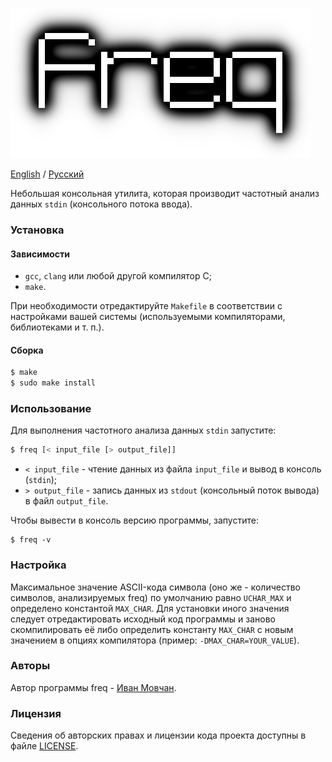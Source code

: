![freq](logo.png)

[English](README.md) / [Русский](README-RU.md)

Небольшая консольная утилита, которая производит частотный анализ данных `stdin` (консольного потока ввода).

### Установка

#### Зависимости

* `gcc`, `clang` или любой другой компилятор C;
* `make`.

При необходимости отредактируйте `Makefile` в соответствии с настройками вашей системы (используемыми компиляторами, библиотеками и т. п.).

#### Сборка

```bash
$ make
$ sudo make install
```

### Использование

Для выполнения частотного анализа данных `stdin` запустите:

```bash
$ freq [< input_file [> output_file]]
```

* `< input_file` - чтение данных из файла `input_file` и вывод в консоль (`stdin`);
* `> output_file` - запись данных из `stdout` (консольный поток вывода) в файл `output_file`.

Чтобы вывести в консоль версию программы, запустите:

```
$ freq -v
```

### Настройка

Максимальное значение ASCII-кода символа (оно же - количество символов, анализируемых freq) по умолчанию равно `UCHAR_MAX` и определено константой `MAX_CHAR`. Для установки иного значения следует отредактировать исходный код программы и заново скомпилировать её либо определить константу `MAX_CHAR` с новым значением в опциях компилятора (пример: `-DMAX_CHAR=YOUR_VALUE`).

### Авторы

Автор программы freq - [Иван Мовчан](https://github.com/ivan-movchan).

### Лицензия

Сведения об авторских правах и лицензии кода проекта доступны в файле [LICENSE](LICENSE).
